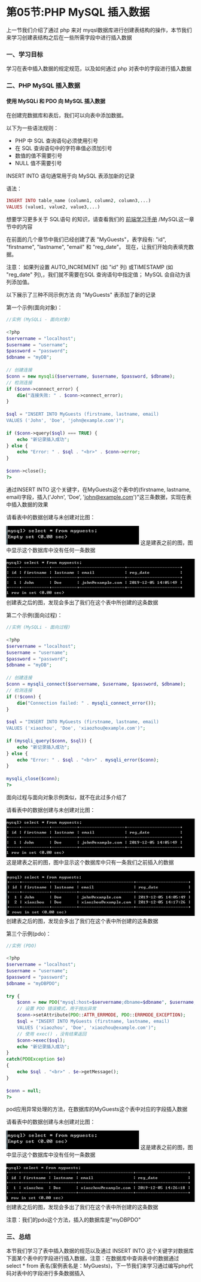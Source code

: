 # 第05节:PHP MySQL 插入数据
上一节我们介绍了通过 php 来对 myqsl数据库进行创建表结构的操作，本节我们来学习创建表结构之后在一些所需字段中进行插入数据

### 一、学习目标
学习在表中插入数据的规定规范，以及如何通过 php 对表中的字段进行插入数据

### 二、PHP MySQL 插入数据

#### 使用 MySQLi 和 PDO 向 MySQL 插入数据

在创建完数据库和表后，我们可以向表中添加数据。

以下为一些语法规则：

* PHP 中 SQL 查询语句必须使用引号
* 在 SQL 查询语句中的字符串值必须加引号
* 数值的值不需要引号
* NULL 值不需要引号

INSERT INTO 语句通常用于向 MySQL 表添加新的记录

语法：

``` php
INSERT INTO table_name (column1, column2, column3,...)
VALUES (value1, value2, value3,...)
```

想要学习更多关于 SQL语句 的知识，请查看我们的 [前端学习手册](http://www.xiaozhoubg.com/content/1) /MySQL这一章节中的内容

在前面的几个章节中我们已经创建了表 "MyGuests"，表字段有: "id", "firstname", "lastname", "email" 和 "reg_date"。 现在，让我们开始向表填充数据。

注意： 如果列设置 AUTO_INCREMENT (如 "id" 列) 或TIMESTAMP (如 "reg_date" 列),，我们就不需要在SQL 查询语句中指定值； MySQL 会自动为该列添加值。

以下展示了三种不同示例方法 向 "MyGuests" 表添加了新的记录

第一个示例(面向对象)：

``` php
//实例 (MySQLi - 面向对象)

<?php
$servername = "localhost";
$username = "username";
$password = "password";
$dbname = "myDB";
 
// 创建连接
$conn = new mysqli($servername, $username, $password, $dbname);
// 检测连接
if ($conn->connect_error) {
    die("连接失败: " . $conn->connect_error);
} 
 
$sql = "INSERT INTO MyGuests (firstname, lastname, email)
VALUES ('John', 'Doe', 'john@example.com')";
 
if ($conn->query($sql) === TRUE) {
    echo "新记录插入成功";
} else {
    echo "Error: " . $sql . "<br>" . $conn->error;
}
 
$conn->close();
?>
```

通过INSERT INTO 这个关键字，在MyGuests这个表中的(firstname, lastname, email)字段，插入('John', 'Doe', 'john@example.com')"这三条数据，实现在表中插入数据的效果

请看表中的数据创建与未创建对比图：

![images](./../images/0605_img.png)
这是建表之前的图，图中显示这个数据库中没有任何一条数据

![images](./../images/0605_imgs.png)
创建表之后的图，发现会多出了我们在这个表中所创建的这条数据

第二个示例(面向过程)：

``` php
//实例 (MySQLi - 面向过程)

<?php
$servername = "localhost";
$username = "username";
$password = "password";
$dbname = "myDB";
 
// 创建连接
$conn = mysqli_connect($servername, $username, $password, $dbname);
// 检测连接
if (!$conn) {
    die("Connection failed: " . mysqli_connect_error());
}
 
$sql = "INSERT INTO MyGuests (firstname, lastname, email)
VALUES ('xiaozhou', 'Doe', 'xiaozhou@example.com')";
 
if (mysqli_query($conn, $sql)) {
    echo "新记录插入成功";
} else {
    echo "Error: " . $sql . "<br>" . mysqli_error($conn);
}
 
mysqli_close($conn);
?>
```

面向过程与面向对象示例类似，就不在此过多介绍了

请看表中的数据创建与未创建对比图：

![images](./../images/0605_imgs.png)
这是建表之前的图，图中显示这个数据库中只有一条我们之前插入的数据

![images](./../images/0605_image.png)
创建表之后的图，发现会多出了我们在这个表中所创建的这条数据

第三个示例(pdo)：

``` php
//实例 (PDO)

<?php
$servername = "localhost";
$username = "username";
$password = "password";
$dbname = "myDBPDO";
 
try {
    $conn = new PDO("mysql:host=$servername;dbname=$dbname", $username, $password);
    // 设置 PDO 错误模式，用于抛出异常
    $conn->setAttribute(PDO::ATTR_ERRMODE, PDO::ERRMODE_EXCEPTION);
    $sql = "INSERT INTO MyGuests (firstname, lastname, email)
    VALUES ('xiaozhou', 'Doe', 'xiaozhou@example.com')";
    // 使用 exec() ，没有结果返回 
    $conn->exec($sql);
    echo "新记录插入成功";
}
catch(PDOException $e)
{
    echo $sql . "<br>" . $e->getMessage();
}
 
$conn = null;
?>
```

pod应用异常处理的方法，在数据库的MyGuests这个表中对应的字段插入数据

请看表中的数据创建与未创建对比图：

![images](./../images/0605_img.png)
这是建表之前的图，图中显示这个数据库中没有任何一条数据

![images](./../images/0605_images.png)
创建表之后的图，发现会多出了我们在这个表中所创建的这条数据

注意：我们的pdo这个方法，插入的数据库是"myDBPDO"

### 三、总结

本节我们学习了表中插入数据的规范以及通过 INSERT INTO 这个关键字对数据库下面某个表中的字段进行插入数据，注意：在数据库中查询表中的数据通过 select * from 表名(案例表名是：MyGuests)，下一节我们来学习通过编写php代码对表中的字段进行多条数据插入